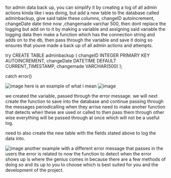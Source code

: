 for admin data back up, you can simplify it by creating a log of all admin actions kinda like i was doing, but add a new table to the database called adminbackup, give said table these columns,
changeID autoincrement, changeDate date time now ,changemade varchar 500, then dont replace the logging but add on to it by making a variable and assigning said variable the logging data then make a function which has the connection string and adds on to the db, then pass through the variable and save it doing so ensures that youve made a back up of all admin actions and attempts.

try
CREATE TABLE adminbackup (
    changeID INTEGER PRIMARY KEY AUTOINCREMENT,
    changeDate DATETIME DEFAULT CURRENT_TIMESTAMP,
    changemade VARCHAR(500)
);

catch
error()

![image](https://github.com/user-attachments/assets/e732581b-d0f1-435e-bc41-f6bd4ca6e705)
here is an example of what i mean
![image](https://github.com/user-attachments/assets/684c5043-c7d1-42b6-ac30-76ac3c686c4d)

we created the variable, passed through the error message.
we will next create the function to save into the database and continue passing through the messages periodicalling when they arrise
need to make anoher function that detects when these are used or called to then pass them through other wise everything will be passed through at once which will not be a useful log.

need to also create the new table with the fields stated above to log the data into.

![image](https://github.com/user-attachments/assets/16437a45-c514-4f9a-a5d4-d894dc893875)
another example with a different error message that passes in the users the error is related to
now the function to detect when the error shows up is where the genius comes in because there are a few methods of doing so and its up to you to choose which is best suited for you and the development of the project.


